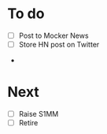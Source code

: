 # To do
- [ ] Post to Mocker News
- [ ] Store HN post on Twitter
- 
# Next

- [ ] Raise S1MM 
- [ ] Retire
